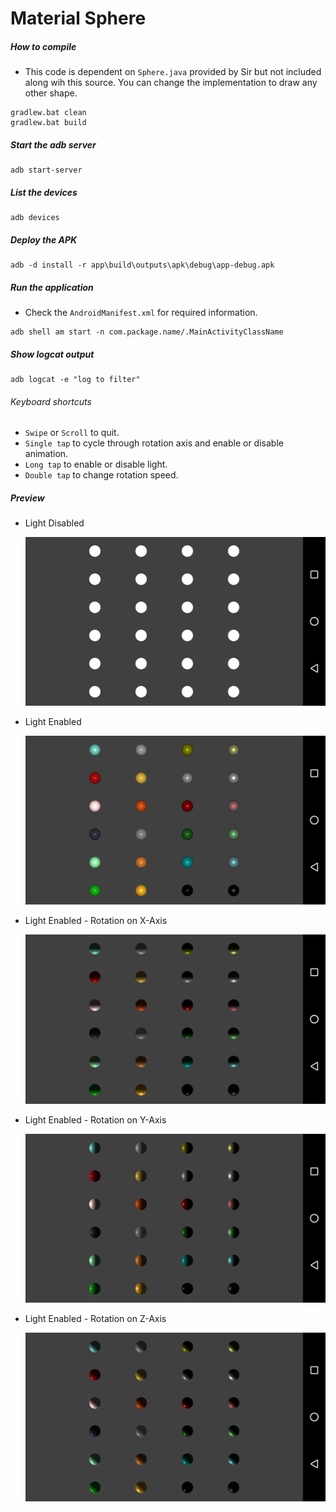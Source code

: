 # Material Sphere

##### How to compile

*   This code is dependent on `Sphere.java` provided by Sir but not included along wih this source. You can change the implementation to draw any other shape.

```
gradlew.bat clean
gradlew.bat build
```

##### Start the adb server

```
adb start-server
```

##### List the devices

```
adb devices
```

##### Deploy the APK

```
adb -d install -r app\build\outputs\apk\debug\app-debug.apk
```

##### Run the application

*   Check the `AndroidManifest.xml` for required information.

```
adb shell am start -n com.package.name/.MainActivityClassName
```

##### Show logcat output

```
adb logcat -e "log to filter"
```

###### Keyboard shortcuts

*   `Swipe` or `Scroll` to quit.
*   `Single tap` to cycle through rotation axis and enable or disable animation.
*   `Long tap` to enable or disable light.
*   `Double tap` to change rotation speed.

##### Preview

*   Light Disabled

    ![lightsDisabled][lights-disabled-image]

*   Light Enabled

    ![lightsEnabled][lights-enabled-image]

*   Light Enabled - Rotation on X-Axis

    ![lightsEnabled][lights-enabled-x-axis-image]

*   Light Enabled - Rotation on Y-Axis

    ![lightsEnabled][lights-enabled-y-axis-image]

*   Light Enabled - Rotation on Z-Axis

    ![lightsEnabled][lights-enabled-z-axis-image]

[//]: # "Image declaration"
[lights-disabled-image]: ./preview/lightsDisabled.png "Lights Disabled"
[lights-enabled-image]: ./preview/lightsEnabled.png "Lights Enabled"
[lights-enabled-x-axis-image]: ./preview/lightsEnabledXAxis.png "Light Enabled - Rotation on X-Axis"
[lights-enabled-y-axis-image]: ./preview/lightsEnabledYAxis.png "Light Enabled - Rotation on Y-Axis"
[lights-enabled-z-axis-image]: ./preview/lightsEnabledZAxis.png "Light Enabled - Rotation on Z-Axis"
